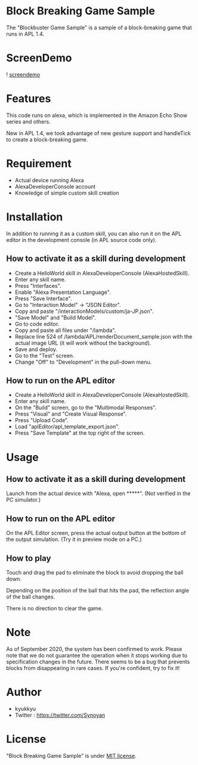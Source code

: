 # Block Breaking Game Sample

The "Blockbuster Game Sample" is a sample of a block-breaking game that runs in APL 1.4.

# ScreenDemo

! [screendemo](https://raw.githubusercontent.com/mokomoko-don/alexa-apl-block-breaking-game-sample/master/images/block_breaking.png)

# Features

This code runs on alexa, which is implemented in the Amazon Echo Show series and others.

New in APL 1.4, we took advantage of new gesture support and handleTick to create a block-breaking game.

# Requirement

 * Actual device running Alexa
 * AlexaDeveloperConsole account
 * Knowledge of simple custom skill creation

# Installation

In addition to running it as a custom skill, you can also run it on the APL editor in the development console (in APL source code only).

## How to activate it as a skill during development

 * Create a HelloWorld skill in AlexaDeveloperConsole (AlexaHostedSkill).
 * Enter any skill name.
 * Press "Interfaces".
 * Enable "Alexa Presentation Language".
 * Press "Save Interface".
 * Go to "Interaction Model" -> "JSON Editor".
 * Copy and paste "/interactionModels/custom/ja-JP.json".
 * "Save Model" and "Build Model".
 * Go to code editor.
 * Copy and paste all files under "/lambda".
 * Replace line 524 of /lambda/APL/renderDocument_sample.json with the actual image URL (it will work without the background).
 * Save and deploy.
 * Go to the "Test" screen.
 * Change "Off" to "Development" in the pull-down menu.

## How to run on the APL editor

 * Create a HelloWorld skill in AlexaDeveloperConsole (AlexaHostedSkill).
 * Enter any skill name.
 * On the "Build" screen, go to the "Multimodal Responses".
 * Press "Visual" and "Create Visual Response".
 * Press "Upload Code".
 * Load "aplEditor/apl_template_export.json".
 * Press "Save Template" at the top right of the screen.

# Usage

## How to activate it as a skill during development

Launch from the actual device with "Alexa, open *****".
(Not verified in the PC simulator.)

## How to run on the APL editor

On the APL Editor screen, press the actual output button at the bottom of the output simulation.
(Try it in preview mode on a PC.)

## How to play

Touch and drag the pad to eliminate the block to avoid dropping the ball down.

Depending on the position of the ball that hits the pad, the reflection angle of the ball changes.

There is no direction to clear the game.

# Note
As of September 2020, the system has been confirmed to work. Please note that we do not guarantee the operation when it stops working due to specification changes in the future.
There seems to be a bug that prevents blocks from disappearing in rare cases. If you're confident, try to fix it!

# Author

* kyukkyu
* Twitter : https://twitter.com/Synoyan

# License

"Block Breaking Game Sample" is under [MIT license](https://en.wikipedia.org/wiki/MIT_License).
